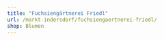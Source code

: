 ```yaml
---
title: "Fuchsiengärtnerei Friedl"
url: /markt-indersdorf/fuchsiengaertnerei-friedl/
shop: Blumen
---
```

